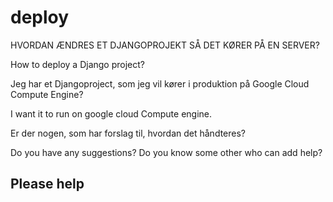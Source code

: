# deploy
HVORDAN ÆNDRES ET DJANGOPROJEKT SÅ DET KØRER PÅ EN SERVER?

How to deploy a Django project?

Jeg har et Djangoproject, som jeg vil kører i produktion på Google Cloud Compute Engine?

I want it to run on google cloud Compute engine.

Er der nogen, som har forslag til, hvordan det håndteres?

Do you have any suggestions? Do you know some other who can add help?


## Please help
